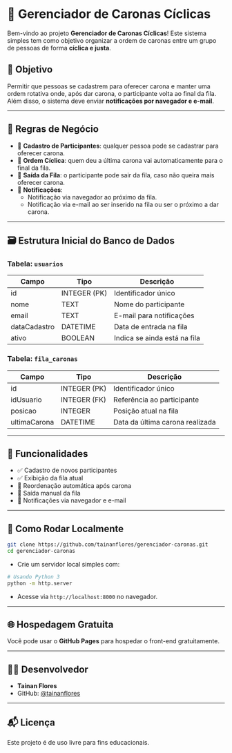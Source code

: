 
# 🚗 Gerenciador de Caronas Cíclicas

Bem-vindo ao projeto **Gerenciador de Caronas Cíclicas**! Este sistema simples tem como objetivo organizar a ordem de caronas entre um grupo de pessoas de forma **cíclica e justa**.

## 📌 Objetivo

Permitir que pessoas se cadastrem para oferecer carona e manter uma ordem rotativa onde, após dar carona, o participante volta ao final da fila. Além disso, o sistema deve enviar **notificações por navegador e e-mail**.

---

## 🧠 Regras de Negócio

- 👥 **Cadastro de Participantes**: qualquer pessoa pode se cadastrar para oferecer carona.
- 🔁 **Ordem Cíclica**: quem deu a última carona vai automaticamente para o final da fila.
- 🚪 **Saída da Fila**: o participante pode sair da fila, caso não queira mais oferecer carona.
- 🔔 **Notificações**:
  - Notificação via navegador ao próximo da fila.
  - Notificação via e-mail ao ser inserido na fila ou ser o próximo a dar carona.

---

## 🗃️ Estrutura Inicial do Banco de Dados

### Tabela: `usuarios`
| Campo        | Tipo         | Descrição                      |
|--------------|--------------|--------------------------------|
| id           | INTEGER (PK) | Identificador único            |
| nome         | TEXT         | Nome do participante           |
| email        | TEXT         | E-mail para notificações       |
| dataCadastro | DATETIME     | Data de entrada na fila        |
| ativo        | BOOLEAN      | Indica se ainda está na fila   |

### Tabela: `fila_caronas`
| Campo        | Tipo         | Descrição                           |
|--------------|--------------|-------------------------------------|
| id           | INTEGER (PK) | Identificador único                 |
| idUsuario    | INTEGER (FK) | Referência ao participante          |
| posicao      | INTEGER      | Posição atual na fila               |
| ultimaCarona | DATETIME     | Data da última carona realizada     |

---

## 🧪 Funcionalidades

- ✅ Cadastro de novos participantes
- ✅ Exibição da fila atual
- 🔄 Reordenação automática após carona
- 🚫 Saída manual da fila
- 🔔 Notificações via navegador e e-mail

---

## 🚀 Como Rodar Localmente

```bash
git clone https://github.com/tainanflores/gerenciador-caronas.git
cd gerenciador-caronas
```

- Crie um servidor local simples com:

```bash
# Usando Python 3
python -m http.server
```

- Acesse via `http://localhost:8000` no navegador.

---

## 🌐 Hospedagem Gratuita

Você pode usar o **GitHub Pages** para hospedar o front-end gratuitamente.

---

## 👨‍💻 Desenvolvedor

- **Tainan Flores**
- GitHub: [@tainanflores](https://github.com/tainanflores)

---

## 📬 Licença

Este projeto é de uso livre para fins educacionais.
